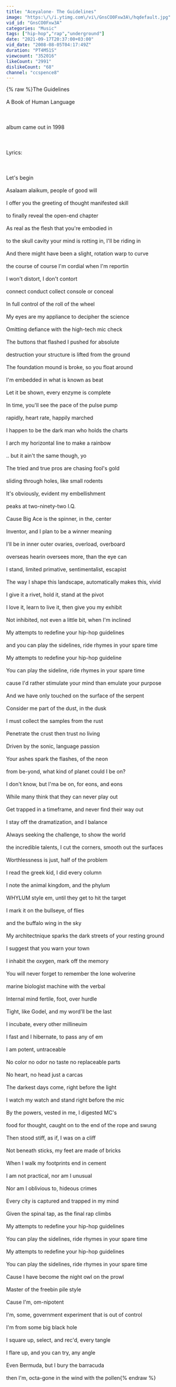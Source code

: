 ```yaml
---
title: "Aceyalone- The Guidelines"
image: "https:\/\/i.ytimg.com\/vi\/GnsCO0Fxw3A\/hqdefault.jpg"
vid_id: "GnsCO0Fxw3A"
categories: "Music"
tags: ["hip-hop","rap","underground"]
date: "2021-09-17T20:37:00+03:00"
vid_date: "2008-08-05T04:17:49Z"
duration: "PT4M51S"
viewcount: "352016"
likeCount: "2991"
dislikeCount: "68"
channel: "ccspence8"
---
```

{% raw %}The Guidelines<br /><br />A Book of Human Language<br /><br /><br /><br />album came out in 1998<br /><br /><br /><br />Lyrics:<br /><br /><br /><br />Let's begin<br /><br />Asalaam alaikum, people of good will<br /><br />I offer you the greeting of thought manifested skill<br /><br />to finally reveal the open-end chapter<br /><br />As real as the flesh that you're embodied in<br /><br />to the skull cavity your mind is rotting in, I'll be riding in<br /><br />And there might have been a slight, rotation warp to curve<br /><br />the course of course I'm cordial when I'm reportin<br /><br />I won't distort, I don't contort<br /><br />connect conduct collect console or conceal<br /><br />In full control of the roll of the wheel<br /><br />My eyes are my appliance to decipher the science<br /><br />Omitting defiance with the high-tech mic check<br /><br />The buttons that flashed I pushed for absolute<br /><br />destruction your structure is lifted from the ground<br /><br />The foundation mound is broke, so you float around<br /><br />I'm embedded in what is known as beat<br /><br />Let it be shown, every enzyme is complete<br /><br />In time, you'll see the pace of the pulse pump<br /><br />rapidly, heart rate, happily marched<br /><br />I happen to be the dark man who holds the charts<br /><br />I arch my horizontal line to make a rainbow<br /><br />.. but it ain't the same though, yo<br /><br />The tried and true pros are chasing fool's gold<br /><br />sliding through holes, like small rodents<br /><br />It's obviously, evident my embellishment<br /><br />peaks at two-ninety-two I.Q.<br /><br />Cause Big Ace is the spinner, in the, center<br /><br />Inventor, and I plan to be a winner meaning<br /><br />I'll be in inner outer ovaries, overload, overboard<br /><br />overseas hearin oversees more, than the eye can<br /><br />I stand, limited primative, sentimentalist, escapist<br /><br />The way I shape this landscape, automatically makes this, vivid<br /><br />I give it a rivet, hold it, stand at the pivot<br /><br />I love it, learn to live it, then give you my exhibit<br /><br />Not inhibited, not even a little bit, when I'm inclined<br /><br />My attempts to redefine your hip-hop guidelines<br /><br />and you can play the sidelines, ride rhymes in your spare time<br /><br />My attempts to redefine your hip-hop guideline<br /><br />You can play the sideline, ride rhymes in your spare time<br /><br />cause I'd rather stimulate your mind than emulate your purpose<br /><br />And we have only touched on the surface of the serpent<br /><br />Consider me part of the dust, in the dusk<br /><br />I must collect the samples from the rust<br /><br />Penetrate the crust then trust no living<br /><br />Driven by the sonic, language passion<br /><br />Your ashes spark the flashes, of the neon<br /><br />from be-yond, what kind of planet could I be on?<br /><br />I don't know, but I'ma be on, for eons, and eons<br /><br />While many think that they can never play out<br /><br />Get trapped in a timeframe, and never find their way out<br /><br />I stay off the dramatization, and I balance<br /><br />Always seeking the challenge, to show the world<br /><br />the incredible talents, I cut the corners, smooth out the surfaces<br /><br />Worthlessness is just, half of the problem<br /><br />I read the greek kid, I did every column<br /><br />I note the animal kingdom, and the phylum<br /><br />WHYLUM style em, until they get to hit the target<br /><br />I mark it on the bullseye, of flies<br /><br />and the buffalo wing in the sky<br /><br />My architectnique sparks the dark streets of your resting ground<br /><br />I suggest that you warn your town<br /><br />I inhabit the oxygen, mark off the memory<br /><br />You will never forget to remember the lone wolverine<br /><br />marine biologist machine with the verbal<br /><br />Internal mind fertile, foot, over hurdle<br /><br />Tight, like Godel, and my word'll be the last<br /><br />I incubate, every other millineuim<br /><br />I fast and I hibernate, to pass any of em<br /><br />I am potent, untraceable<br /><br />No color no odor no taste no replaceable parts<br /><br />No heart, no head just a carcas<br /><br />The darkest days come, right before the light<br /><br />I watch my watch and stand right before the mic<br /><br />By the powers, vested in me, I digested MC's<br /><br />food for thought, caught on to the end of the rope and swung<br /><br />Then stood stiff, as if, I was on a cliff<br /><br />Not beneath sticks, my feet are made of bricks<br /><br />When I walk my footprints end in cement<br /><br />I am not practical, nor am I unusual<br /><br />Nor am I oblivious to, hideous crimes<br /><br />Every city is captured and trapped in my mind<br /><br />Given the spinal tap, as the final rap climbs<br /><br />My attempts to redefine your hip-hop guidelines<br /><br />You can play the sidelines, ride rhymes in your spare time<br /><br />My attempts to redefine your hip-hop guidelines<br /><br />You can play the sidelines, ride rhymes in your spare time<br /><br />Cause I have become the night owl on the prowl<br /><br />Master of the freebin pile style<br /><br />Cause I'm, om-nipotent<br /><br />I'm, some, government experiment that is out of control<br /><br />I'm from some big black hole<br /><br />I square up, select, and rec'd, every tangle<br /><br />I flare up, and you can try, any angle<br /><br />Even Bermuda, but I bury the barracuda<br /><br />then I'm, octa-gone in the wind with the pollen{% endraw %}
